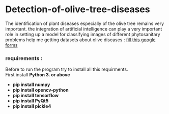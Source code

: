 # Detection-of-olive-tree-diseases
The identification of plant diseases especially of the olive tree remains very important. the integration of artificial intelligence can play a very important role in setting up a model for classifying images of different phytosanitary problems
help me getting datasets about olive diseases : <a href="https://docs.google.com/forms/d/12A3VA_dhQpXiwaQ8GmEZPb-IS3swJtNkI3A417Ymfek/prefill">fill this google forms</a>

<h3>requirements :</h3> 

Before to run the program try to install all this requirments.<br>
First install <b>Python 3.<b> or above
<ul>
  <li>pip install numpy</li>
  <li>pip install opencv-python</li>
  <li>pip install tensorflow</li>
  <li>pip install PyQt5</li>
  <li>pip install pickle4</li>
</ul>
